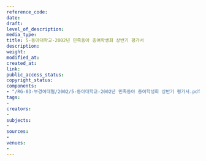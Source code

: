 ```yaml
---
reference_code: 
date: 
draft: 
level_of_description: 
media_type: 
title: 5-동아대학교-2002년 민족동아 총여학생회 상반기 평가서
description: 
weight: 
modified_at: 
created_at: 
link: 
public_access_status: 
copyright_status: 
components:
- "/RG-03-부경여대협/2002/5-동아대학교-2002년 민족동아 총여학생회 상반기 평가서.pdf"
tags:
- 
creators:
- 
subjects:
- 
sources:
- 
venues:
- 
---
```


